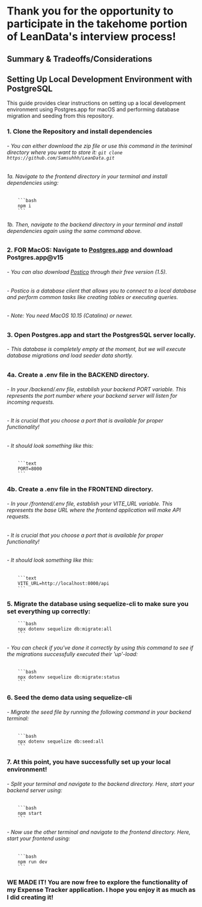 Thank you for the opportunity to participate in the takehome portion of LeanData's interview process!
======

Summary & Tradeoffs/Considerations
------


Setting Up Local Development Environment with PostgreSQL
------
This guide provides clear instructions on setting up a local development environment using Postgres.app for macOS and performing database migration and seeding from this repository.

### 1. Clone the Repository and install dependencies
###### - You can either download the zip file or use this command in the teriminal directory where you want to store it: `git clone https://github.com/Samsuhhh/LeanData.git`
###### 1a. Navigate to the frontend directory in your terminal and install dependencies using:
        ```bash
        npm i
        ```
###### 1b. Then, navigate to the backend directory in your terminal and install dependencies again using the same command above.

### 2. FOR MacOS: Navigate to [Postgres.app](https://postgresapp.com/downloads.html) and download Postgres.app@v15
###### - You can also download [Postico](https://eggerapps.at/postico2/) through their free version (1.5).
###### - Postico is a database client that allows you to connect to a local database and perform common tasks like creating tables or executing queries.
###### - Note: You need MacOS 10.15 (Catalina) or newer.
      
### 3. Open Postgres.app and start the PostgresSQL server locally.
###### - This database is completely empty at the moment, but we will execute database migrations and load seeder data shortly.
      
### 4a. Create a .env file in the BACKEND directory.
###### - In your /backend/.env file, establish your backend PORT variable. This represents the port number where your backend server will listen for incoming requests.
###### - It is crucial that you choose a port that is available for proper functionality!
###### - It should look something like this: 
        ```text
        PORT=8000
        ```        
### 4b. Create a .env file in the FRONTEND directory.
###### - In your /frontend/.env file, establish your VITE_URL variable. This represents the base URL where the frontend application will make API requests.
###### - It is crucial that you choose a port that is available for proper functionality!
###### - It should look something like this:
        ```text
        VITE_URL=http://localhost:8000/api
        ```
### 5. Migrate the database using sequelize-cli to make sure you set everything up correctly:
        ```bash
        npx dotenv sequelize db:migrate:all
        ```
###### - You can check if you've done it correctly by using this command to see if the migrations successfully executed their 'up'-load:
        ```bash
        npx dotenv sequelize db:migrate:status
        ```        
### 6. Seed the demo data using sequelize-cli
###### - Migrate the seed file by running the following command in your backend terminal:
        ```bash
        npx dotenv sequelize db:seed:all
        ```
### 7. At this point, you have successfully set up your local environment!
###### - Split your terminal and navigate to the backend directory. Here, start your backend server using:
        ```bash
        npm start
        ```
###### - Now use the other terminal and navigate to the frontend directory. Here, start your frontend using:
        ```bash
        npm run dev
        ```
### WE MADE IT! You are now free to explore the functionality of my Expense Tracker application. I hope you enjoy it as much as I did creating it!
